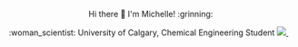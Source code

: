 <p align='center'>
Hi there 👋 I'm Michelle! :grinning: 
</p>


<p align='center'>
  :woman_scientist: University of Calgary, Chemical Engineering Student
    <a href="https://www.linkedin.com/in/michelle-a-chung/">
    <img src="https://img.shields.io/badge/linkedin-%230077B5.svg?&style=for-the-badge&logo=linkedin&logoColor=white" />
    </a>&nbsp;&nbsp;
</p>
